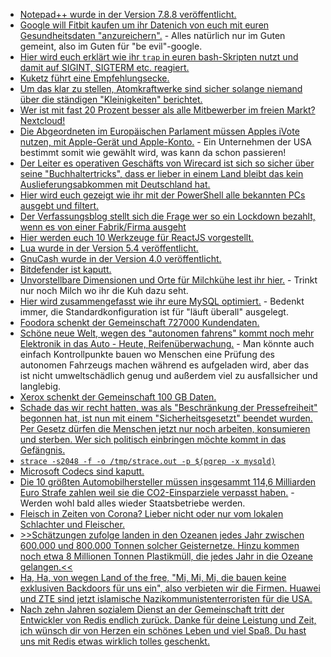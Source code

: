 * [Notepad++ wurde in der Version 7.8.8 veröffentlicht.](https://notepad-plus-plus.org/downloads/v7.8.8/)
* [Google will Fitbit kaufen um ihr Datenich von euch mit euren Gesundheitsdaten "anzureichern".](https://netzpolitik.org/2020/fitbit-uebernahme-wenn-dir-google-beim-atmen-zuhoert/) - Alles natürlich nur im Guten gemeint, also im Guten für "be evil"-google.
* [Hier wird euch erklärt wie ihr `trap` in euren bash-Skripten nutzt und damit auf SIGINT, SIGTERM etc. reagiert.](https://opensource.com/article/20/6/bash-trap)
* [Kuketz führt eine Empfehlungsecke.](https://www.kuketz-blog.de/empfehlungsecke/)
* [Um das klar zu stellen, Atomkraftwerke sind sicher solange niemand über die ständigen "Kleinigkeiten" berichtet.](https://netzfrauen.org/2020/06/29/wolke/)
* [Wer ist mit fast 20 Prozent besser als alle Mitbewerber im freien Markt? Nextcloud!](https://cloud.bazzline.net/index.php/apps/news/#/items/unread)
* [Die Abgeordneten im Europäischen Parlament müssen Apples iVote nutzen, mit Apple-Gerät und Apple-Konto.](https://netzpolitik.org/2020/ivote-eu-abgeordnete-kritisieren-neue-abstimmungs-app/) - Ein Unternehmen der USA bestimmt somit wie gewählt wird, was kann da schon passieren!
* [Der Leiter es operativen Geschäfts von Wirecard ist sich so sicher über seine "Buchhaltertricks", dass er lieber in einem Land bleibt das kein Auslieferungsabkommen mit Deutschland hat.](https://blog.fefe.de/?ts=a0076f37)
* [Hier wird euch gezeigt wie ihr mit der PowerShell alle bekannten PCs ausgebt und filtert.](https://sid-500.com/2019/07/30/powershell-retrieve-list-of-domain-computers-by-operating-system/)
* [Der Verfassungsblog stellt sich die Frage wer so ein Lockdown bezahlt, wenn es von einer Fabrik/Firma ausgeht](https://verfassungsblog.de/haftung-auf-umwegen/)
* [Hier werden euch 10 Werkzeuge für ReactJS vorgestellt.](https://opensource.com/article/20/6/reactjs-tools)
* [Lua wurde in der Version 5.4 veröffentlicht.](https://www.phoronix.com/scan.php?page=news_item&px=Lua-5.4-Released)
* [GnuCash wurde in der Version 4.0 veröffentlicht.](https://lwn.net/Articles/824721/rss)
* [Bitdefender ist kaputt.](https://palant.info/2020/06/22/exploiting-bitdefender-antivirus-rce-from-any-website/)
* [Unvorstellbare Dimensionen und Orte für Milchkühe lest ihr hier.](https://netzfrauen.org/2020/06/30/milch-3/) - Trinkt nur noch Milch wo ihr die Kuh dazu seht.
* [Hier wird zusammengefasst wie ihr eure MySQL optimiert.](https://www.percona.com/blog/2020/06/30/mysql-101-parameters-to-tune-for-mysql-performance/) - Bedenkt immer, die Standardkonfiguration ist für "läuft überall" ausgelegt.
* [Foodora schenkt der Gemeinschaft 727000 Kundendaten.](https://www.golem.de/news/datenschutz-datenleck-bei-foodora-mit-727-000-betroffenen-2006-149377.html)
* [Schöne neue Welt, wegen des "autonomen fahrens" kommt noch mehr Elektronik in das Auto - Heute, Reifenüberwachung.](https://www.golem.de/news/fahrzeugdiagnose-bridgestone-und-microsoft-erkennen-reifenschaeden-in-echtzeit-2007-149382.html) - Man könnte auch einfach Kontrollpunkte bauen wo Menschen eine Prüfung des autonomen Fahrzeugs machen während es aufgeladen wird, aber das ist nicht umweltschädlich genug und außerdem viel zu ausfallsicher und langlebig.
* [Xerox schenkt der Gemeinschaft 100 GB Daten.](https://www.bleepingcomputer.com/news/security/business-giant-xerox-allegedly-suffers-maze-ransomware-attack/)
* [Schade das wir recht hatten, was als "Beschränkung der Pressefreiheit" begonnen hat, ist nun mit einem "Sicherheitsgesetzt" beendet wurden. Per Gesetz dürfen die Menschen jetzt nur noch arbeiten, konsumieren und sterben. Wer sich politisch einbringen möchte kommt in das Gefängnis.](https://netzpolitik.org/2020/repression-gegen-demokratiebewegung-abschiedsnachrichten-aus-hongkong/)
* [`strace -s2048 -f -o /tmp/strace.out -p $(pgrep -x mysqld)`](https://www.percona.com/blog/2020/06/30/analyzing-mysql-with-strace/)
* [Microsoft Codecs sind kaputt.](https://www.bleepingcomputer.com/news/security/microsoft-releases-oob-security-updates-for-windows-10-rce-bugs/)
* [Die 10 größten Automobilhersteller müssen insgesammt 114,6 Milliarden Euro Strafe zahlen weil sie die CO2-Einsparziele verpasst haben.](https://www.sonnenseite.com/de/wirtschaft/autohersteller-mssen-mit-114-milliarden-euro-bugeld-rechnen.html) - Werden wohl bald alles wieder Staatsbetriebe werden.
* [Fleisch in Zeiten von Corona? Lieber nicht oder nur vom lokalen Schlachter und Fleischer.](https://www.sonnenseite.com/de/tipps/fleisch-in-zeiten-von-corona-woran-erkenne-ich-tnnies-produkte.html)
* [>>Schätzungen zufolge landen in den Ozeanen jedes Jahr zwischen 600.000 und 800.000 Tonnen solcher Geisternetze. Hinzu kommen noch etwa 8 Millionen Tonnen Plastikmüll, die jedes Jahr in die Ozeane gelangen.<<](https://netzfrauen.org/2020/07/01/ocean-5/)
* [Ha, Ha, von wegen Land of the free, "Mi, Mi, Mi, die bauen keine exklusiven Backdoors für uns ein", also verbieten wir die Firmen. Huawei und ZTE sind jetzt islamische Nazikommunistenterroristen für die USA.](https://www.golem.de/news/fcc-huawei-und-zte-zum-sicherheitsrisiko-erklaert-2007-149391.html)
* [Nach zehn Jahren sozialem Dienst an der Gemeinschaft tritt der Entwickler von Redis endlich zurück. Danke für deine Leistung und Zeit, ich wünsch dir von Herzen ein schönes Leben und viel Spaß. Du hast uns mit Redis etwas wirklich tolles geschenkt.](https://www.golem.de/news/nosql-datenbank-redis-gruender-tritt-ab-2007-149392.html)
